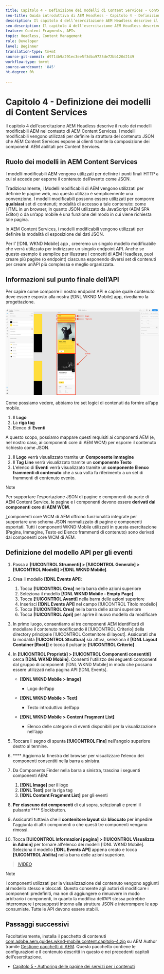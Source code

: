 ```yaml
---
title: Capitolo 4 - Definizione dei modelli di Content Services - Content Services
seo-title: Guida introduttiva di AEM Headless - Capitolo 4 - Definizione dei modelli di Content Services
description: Il capitolo 4 dell’esercitazione AEM Headless descrive il ruolo dei modelli modificabili AEM nel contesto di AEM Content Services. I modelli modificabili vengono utilizzati per definire la struttura del contenuto JSON che AEM Content Services presenterà in ultima analisi.
seo-description: Il capitolo 4 dell’esercitazione AEM Headless descrive il ruolo dei modelli modificabili AEM nel contesto di AEM Content Services. I modelli modificabili vengono utilizzati per definire la struttura del contenuto JSON che AEM Content Services presenterà in ultima analisi.
feature: Content Fragments, APIs
topic: Headless, Content Management
role: Developer
level: Beginner
translation-type: tm+mt
source-git-commit: d9714b9a291ec3ee5f3dba9723de72bb120d2149
workflow-type: tm+mt
source-wordcount: '845'
ht-degree: 0%

---
```



# Capitolo 4 - Definizione dei modelli di Content Services

Il capitolo 4 dell’esercitazione AEM Headless descrive il ruolo dei modelli modificabili AEM nel contesto di AEM Content Services. I modelli modificabili vengono utilizzati per definire la struttura del contenuto JSON che AEM Content Services espone ai clienti tramite la composizione dei componenti AEM abilitati per Content Services.

## Ruolo dei modelli in AEM Content Services

I modelli modificabili AEM vengono utilizzati per definire i punti finali HTTP a cui si accede per esporre il contenuto dell’evento come JSON.

Tradizionalmente, i Modelli modificabili di AEM vengono utilizzati per definire le pagine web, ma questo utilizzo è semplicemente una convenzione. I modelli modificabili possono essere utilizzati per comporre **qualsiasi** set di contenuti; modalità di accesso a tale contenuto: come HTML in un browser, in quanto JSON utilizzato da JavaScript (AEM SPA Editor) o da un’app mobile è una funzione del modo in cui viene richiesta tale pagina.

In AEM Content Services, i modelli modificabili vengono utilizzati per definire la modalità di esposizione dei dati JSON.

Per l’ [!DNL WKND Mobile] app , creeremo un singolo modello modificabile che verrà utilizzato per indirizzare un singolo endpoint API. Anche se questo esempio è semplice per illustrare i concetti di AEM Headless, puoi creare più pagine (o endpoint) ciascuna esponendo diversi set di contenuti per creare un’API più complessa e meglio organizzata.

## Informazioni sul punto finale dell’API

Per capire come comporre il nostro endpoint API e capire quale contenuto deve essere esposto alla nostra [!DNL WKND Mobile] app, rivediamo la progettazione.

![Decomposizione della pagina API degli eventi](./assets/chapter-4/design-to-component-mapping.png)

Come possiamo vedere, abbiamo tre set logici di contenuti da fornire all’app mobile.

1. Il **Logo**
2. La **riga tag**
3. Elenco di **Eventi**

A questo scopo, possiamo mappare questi requisiti ai componenti AEM (e, nel nostro caso, ai componenti core di AEM WCM) per esporre il contenuto richiesto come JSON.

1. Il **Logo** verrà visualizzato tramite un **Componente immagine**
2. Il **Tag Line** verrà visualizzato tramite un **componente Testo**
3. L’elenco di **Eventi** verrà visualizzato tramite un **componente Elenco frammenti di contenuto** che a sua volta fa riferimento a un set di frammenti di contenuto evento.

>[!NOTE]
>
>Per supportare l’esportazione JSON di pagine e componenti da parte di AEM Content Service, le pagine e i componenti devono essere **derivati dai componenti core di AEM WCM**.
>
>[I ](https://github.com/Adobe-Marketing-Cloud/aem-core-wcm-components) componenti core WCM di AEM offrono funzionalità integrate per supportare uno schema JSON normalizzato di pagine e componenti esportati. Tutti i componenti WKND Mobile utilizzati in questa esercitazione (Pagina, Immagine, Testo ed Elenco frammenti di contenuto) sono derivati dai componenti core WCM di AEM.

## Definizione del modello API per gli eventi

1. Passa a **[!UICONTROL Strumenti] > [!UICONTROL Generale] > [!UICONTROL Modelli] >[!DNL WKND Mobile]**.

1. Crea il modello **[!DNL Events API]**:

   1. Tocca **[!UICONTROL Crea]** nella barra delle azioni superiore
   1. Seleziona il modello **[!DNL WKND Mobile - Empty Page]**
   1. Tocca **[!UICONTROL Avanti]** nella barra delle azioni superiore
   1. Inserisci **[!DNL Events API]** nel campo [!UICONTROL Titolo modello]
   1. Tocca **[!UICONTROL Crea]** nella barra delle azioni superiore
   1. Tocca **[!UICONTROL Apri]** per aprire il nuovo modello da modificare

1. In primo luogo, consentiamo ai tre componenti AEM identificati di modellare il contenuto modificando il [!UICONTROL Criterio] della directory principale [!UICONTROL Contenitore di layout]. Assicurati che la modalità **[!UICONTROL Struttura]** sia attiva, seleziona il **[!DNL Layout Container \[Root\]]** e tocca il pulsante **[!UICONTROL Criterio]** .
1. In **[!UICONTROL Proprietà] > [!UICONTROL Componenti consentiti]** cerca **[!DNL WKND Mobile]**. Consenti l&#39;utilizzo dei seguenti componenti dal gruppo di componenti [!DNL WKND Mobile] in modo che possano essere utilizzati nella pagina API [!DNL Events].

   * **[!DNL WKND Mobile > Image]**

      * Logo dell’app
   * **[!DNL WKND Mobile > Text]**

      * Testo introduttivo dell’app
   * **[!DNL WKND Mobile > Content Fragment List]**

      * Elenco delle categorie di eventi disponibili per la visualizzazione nell’app



1. Toccare il segno di spunta **[!UICONTROL Fine]** nell&#39;angolo superiore destro al termine.
1. **** Aggiorna la finestra del browser per visualizzare l’elenco dei componenti   consentiti nella barra a sinistra.
1. Da Components Finder nella barra a sinistra, trascina i seguenti componenti AEM:
   1. **[!DNL Image]** per il logo
   2. **[!DNL Text]** per la riga tag
   3. **[!DNL Content Fragment List]** per gli eventi
1. **Per ciascuno dei componenti** di cui sopra, selezionali e premi il pulsante  **** Slockbutton.
1. Assicurati tuttavia che il **contenitore layout** sia **bloccato** per impedire l&#39;aggiunta di altri componenti o che questi tre componenti vengano rimossi.
1. Tocca **[!UICONTROL Informazioni pagina] > [!UICONTROL Visualizza in Admin]** per tornare all&#39;elenco dei modelli [!DNL WKND Mobile]. Seleziona il modello **[!DNL Events API]** appena creato e tocca **[!UICONTROL Abilita]** nella barra delle azioni superiore.

>[!VIDEO](https://video.tv.adobe.com/v/28342/?quality=12&learn=on)

>[!NOTE]
>
> I componenti utilizzati per la visualizzazione del contenuto vengono aggiunti al modello stesso e bloccati. Questo consente agli autori di modificare i componenti predefiniti, ma non di aggiungere o rimuovere in modo arbitrario i componenti, in quanto la modifica dell’API stessa potrebbe interrompere i presupposti intorno alla struttura JSON e interrompere le app consumiste. Tutte le API devono essere stabili.

## Passaggi successivi

Facoltativamente, installa il pacchetto di contenuti [com.adobe.aem.guides.wknd-mobile.content.capitolo-4.zip](https://github.com/adobe/aem-guides-wknd-mobile/releases/latest) su AEM Author tramite [Gestione pacchetti di AEM](http://localhost:4502/crx/packmgr/index.jsp). Questo pacchetto contiene le configurazioni e il contenuto descritti in questo e nei precedenti capitoli dell&#39;esercitazione.

* [Capitolo 5 - Authoring delle pagine dei servizi per i contenuti](./chapter-5.md)

